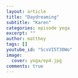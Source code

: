 ```yaml
---
layout: article
title: "Daydreaming"
subtitle: "Karen"
categories: episode yoga
excerpt: ""
author: matthey
tags: []
youtube_id: "ScsVI5T3OWo"
image:
  cover: yoga/ep4.jpg
comments: true
---
```

